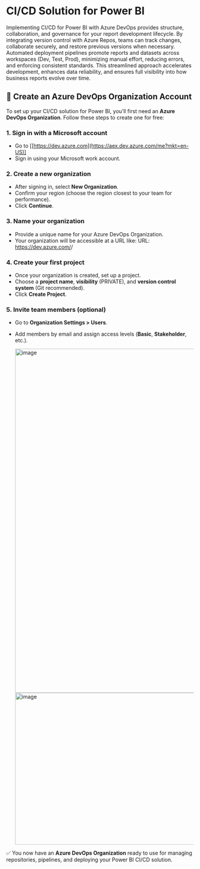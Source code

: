 # CI/CD Solution for Power BI

Implementing CI/CD for Power BI with Azure DevOps provides structure, collaboration, and governance for your report development lifecycle. By integrating version control with Azure Repos, teams can track changes, collaborate securely, and restore previous versions when necessary. Automated deployment pipelines promote reports and datasets across workspaces (Dev, Test, Prod), minimizing manual effort, reducing errors, and enforcing consistent standards. This streamlined approach accelerates development, enhances data reliability, and ensures full visibility into how business reports evolve over time.

## 📝 Create an Azure DevOps Organization Account

To set up your CI/CD solution for Power BI, you’ll first need an **Azure DevOps Organization**. Follow these steps to create one for free:

### 1. Sign in with a Microsoft account
- Go to [[https://dev.azure.com](https://aex.dev.azure.com/me?mkt=en-US)]  
- Sign in using your Microsoft work account.

### 2. Create a new organization
- After signing in, select **New Organization**.  
- Confirm your region (choose the region closest to your team for performance).  
- Click **Continue**.  

### 3. Name your organization
- Provide a unique name for your Azure DevOps Organization.  
- Your organization will be accessible at a URL like: URL: https://dev.azure.com/<OrganizationName>/ 

### 4. Create your first project
- Once your organization is created, set up a project.  
- Choose a **project name**, **visibility** (PRIVATE), and **version control system** (Git recommended).  
- Click **Create Project**.  

### 5. Invite team members (optional)
- Go to **Organization Settings > Users**.  
- Add members by email and assign access levels (**Basic**, **Stakeholder**, etc.).

  <img width="852" height="925" alt="image" src="https://github.com/user-attachments/assets/984c4a76-66bb-40cc-ade6-68be41fffded" />

  <img width="2568" height="408" alt="image" src="https://github.com/user-attachments/assets/d50f1d3e-6df7-4e15-97f4-10307c64d908" />



✅ You now have an **Azure DevOps Organization** ready to use for managing repositories, pipelines, and deploying your Power BI CI/CD solution.



